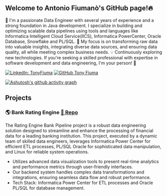 ## Welcome to Antonio Fiumanò's GitHub page!🔥

👋
I'm a passionate Data Engineer with several years of experience and a strong foundation in Java development. I specialize in building and optimizing scalable data pipelines using tools and languages like Informatica Intelligent Cloud Service(IICS), Informatica PowerCenter, Oracle Database, Snowflake and PL/SQL.
🚀 My focus is on transforming raw data into valuable insights, integrating diverse data sources, and ensuring data quality, all while meeting complex business needs.
💡 Continuously exploring new technologies. If you're seeking a skilled professional with expertise in software development and data engineering, I'm your person! 🙌

[![LinkedIn: TonyFiuma](https://img.shields.io/badge/-AntonioFiumanò-blue?style=flat-square&logo=Linkedin&logoColor=white&link=https://www.linkedin.com/in/antonio-fiumano-68aab419a/)](https://www.linkedin.com/in/antonio-fiumano-68aab419a/)
[![GitHub Tony Fiuma](https://img.shields.io/github/followers/TonyFiuma?label=follow&style=social)](https://github.com/TonyFiuma)

[![Ashutosh's github activity graph](https://github-readme-activity-graph.vercel.app/graph?username=TonyFiuma&theme=github-compact)](https://github.com/ashutosh00710/github-readme-activity-graph)

## Projects


### 🌎 Bank Rating Engine [📄 Repo](https://github.com/TonyFiuma/RatingEngineBank_DataEngineering)
The Rating Engine Bank Pipeline project is a robust data engineering solution designed to streamline and enhance the processing of financial data for a leading banking institution. This project, executed by a dynamic team of skilled data engineers, leverages Informatica Power Center for efficient ETL processes, PL/SQL Oracle for sophisticated data manipulation, and Linux for reliable system operations.

- Utilizes advanced data visualization tools to present real-time analytics and performance metrics through user-friendly interfaces.
- Our backend system handles complex data transformations and integrations, ensuring seamless data flow and robust performance.
- Tech Stack: Informatica Power Center for ETL processes and Oracle PL/SQL for database management.
